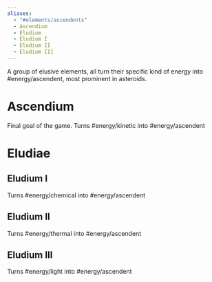 ```yaml
---
aliases:
  - "#elements/ascendents"
  - Ascendium
  - Eludium
  - Eludium I
  - Eludium II
  - Eludium III
---
```


A group of elusive elements, all turn their specific kind of energy into #energy/ascendent, most prominent in asteroids.
# Ascendium
Final goal of the game.
Turns #energy/kinetic into #energy/ascendent 
# Eludiae
## Eludium I
Turns #energy/chemical into #energy/ascendent 
## Eludium II
Turns #energy/thermal into #energy/ascendent 
## Eludium III
Turns #energy/light into #energy/ascendent 
